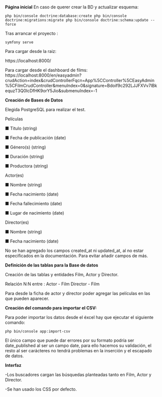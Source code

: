 **Página inicial**
En caso de querer crear la BD y actualizar esquema:

`php bin/console doctrine:database:create
php bin/console doctrine:migrations:migrate
php bin/console doctrine:schema:update --force`

Tras arrancar el proyecto :

`symfony serve`

Para cargar desde la raiz:

https://localhost:8000/


Para cargar desde el dashboard de films:
https://localhost:8000/en/easyadmin?crudAction=index&crudControllerFqcn=App%5CController%5CEasyAdmin%5CFilmCrudController&menuIndex=0&signature=Bdoif9c292LJJFXVv7lBkequzT3Q0lcDfHK9orY5Jio&submenuIndex=-1


**Creación de Bases de Datos**

Elegida PostgreSQL para realizar el test.

Películas

■ Titulo (string)

■ Fecha de publicación (date)

■ Género(s) (string)

■ Duración (string)

■ Productora (string)


Actor(es)

■ Nombre (string)
 
■ Fecha nacimiento (date)

■ Fecha fallecimiento (date)

■ Lugar de nacimiento (date)

Director(es) 

■ Nombre (string)

■ Fecha nacimiento (date)

No se han agregado los campos created_at ni updated_at, al no estar especificados en la documentación. 
Para evitar añadir campos de más.

**Definición de las tablas para la Base de datos**

Creación de las tablas y entidades Film, Actor y Director.

Relación N:N entre :
Actor - Film
Director - Film

Para desde la ficha de actor y director poder agregar las películas en las que pueden aparecer.

**Creación del comando para importar el CSV:**

Para poder importar los datos desde el éxcel hay que ejecutar el siguiente comando:

`php bin/console app:import-csv`

El único campo que puede dar errores por su formato podría ser date_published al ser un campo date, para ello
hacemos su validación, el resto al ser carácteres no tendrá problemas en la inserción y el escapado de datos.

**Interfaz**

-Los buscadores cargan las búsquedas planteadas tanto en Film, Actor y Director.

-Se han usado los CSS por defecto.
